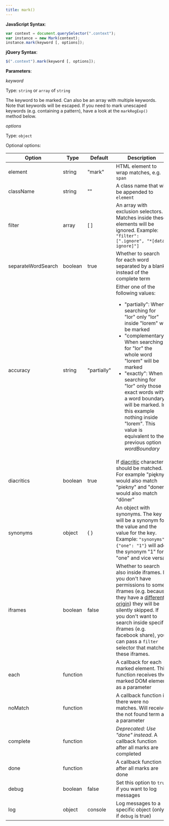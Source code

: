 ```yaml
---
title: mark()
---
```


**JavaScript Syntax**:

```javascript
var context = document.querySelector(".context");
var instance = new Mark(context);
instance.mark(keyword [, options]);
```

**jQuery Syntax**:

```javascript
$(".context").mark(keyword [, options]);
```

**Parameters**:

_keyword_

Type: `string` or `array` of `string`

The keyword to be marked. Can also be an array with multiple keywords. Note that
keywords will be escaped. If you need to mark unescaped keywords (e.g.
containing a pattern), have a look at the `markRegExp()` method below.

_options_

Type: `object`

Optional options:

| Option             | Type     | Default     | Description                                                                                                                                                                                                                                                                                                                                                                                                                                     |
|--------------------|----------|-------------|-------------------------------------------------------------------------------------------------------------------------------------------------------------------------------------------------------------------------------------------------------------------------------------------------------------------------------------------------------------------------------------------------------------------------------------------------|
| element            | string   | "mark"      | HTML element to wrap matches, e.g. `span`                                                                                                                                                                                                                                                                                                                                                                                                       |
| className          | string   | ""          | A class name that will be appended to `element`                                                                                                                                                                                                                                                                                                                                                                                                 |
| filter             | array    | [ ]         | An array with exclusion selectors. Matches inside these elements will be ignored. Example: `"filter": [".ignore", "*[data-ignore]"]`                                                                                                                                                                                                                                                                                                            |
| separateWordSearch | boolean  | true        | Whether to search for each word separated by a blank instead of the complete term                                                                                                                                                                                                                                                                                                                                                               |
| accuracy           | string   | "partially" | Either one of the following values:<ul><li>"partially": When searching for "lor" only "lor" inside "lorem" will be marked</li><li>"complementary": When searching for "lor" the whole word "lorem" will be marked</li><li>"exactly": When searching for "lor" only those exact words with a word boundary will be marked. In this example nothing inside "lorem". This value is equivalent to the previous option <i>wordBoundary</i></li></ul> |
| diacritics         | boolean  | true        | If [diacritic][diacritic] characters should be matched. For example "piękny" would also match "piekny" and "doner" would also match "döner"                                                                                                                                                                                                                                                                                                     |
| synonyms           | object   | { }         | An object with synonyms. The key will be a synonym for the value and the value for the key. Example: `"synonyms": {"one": "1"}` will add the synonym "1" for "one" and vice versa                                                                                                                                                                                                                                                               |
| iframes            | boolean  | false       | Whether to search also inside iframes. If you don't have permissions to some iframes (e.g. because they have a [different origin][SOP]) they will be silently skipped. If you don't want to search inside specific iframes (e.g. facebook share), you can pass a `filter` selector that matches these iframes.                                                                                                                                  |
| each               | function |             | A callback for each marked element. This function receives the marked DOM element as a parameter                                                                                                                                                                                                                                                                                                                                                |
| noMatch            | function |             | A callback function if there were no matches. Will receive the not found term as a parameter                                                                                                                                                                                                                                                                                                                                                    |
| complete           | function |             | _Deprecated: Use "done" instead_. A callback function after all marks are completed                                                                                                                                                                                                                                                                                                                                                             |
| done               | function |             | A callback function after all marks are done                                                                                                                                                                                                                                                                                                                                                                                                    |
| debug              | boolean  | false       | Set this option to `true` if you want to log messages                                                                                                                                                                                                                                                                                                                                                                                           |
| log                | object   | console     | Log messages to a specific object (only if  `debug` is true)                                                                                                                                                                                                                                                                                                                                                                                    |

[diacritic]: https://en.wikipedia.org/wiki/Diacritic
[SOP]: https://en.wikipedia.org/wiki/Same-origin_policy
